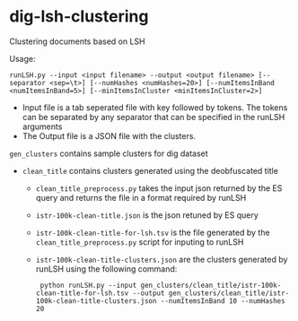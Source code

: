 dig-lsh-clustering
==================

Clustering documents based on LSH

Usage: 
```
runLSH.py --input <input filename> --output <output filename> [--separator <sep=\t>] [--numHashes <numHashes=20>] [--numItemsInBand <numItemsInBand=5>] [--minItemsInCluster <minItemsInCluster=2>]
```

* Input file is a tab seperated file with key followed by tokens. The tokens can be separated by any separator that can be specified in the runLSH arguments
* The Output file is a JSON file with the clusters.

```gen_clusters``` contains sample clusters for dig dataset
  *  ```clean_title``` contains clusters generated using the deobfuscated title
      *  ```clean_title_preprocess.py``` takes the input json returned by the ES query and returns the file in a format required by runLSH
      * ```istr-100k-clean-title.json``` is the json retuned by ES query
      * ```istr-100k-clean-title-for-lsh.tsv``` is the file generated by the ```clean_title_preprocess.py``` script for inputing to runLSH
      * ```istr-100k-clean-title-clusters.json``` are the clusters generated by runLSH using the following command:
        
        ```
         python runLSH.py --input gen_clusters/clean_title/istr-100k-clean-title-for-lsh.tsv --output gen_clusters/clean_title/istr-100k-clean-title-clusters.json --numItemsInBand 10 --numHashes 20
        ```